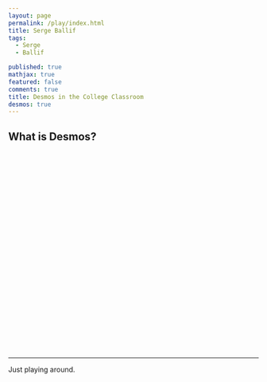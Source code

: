 ```yaml
---
layout: page
permalink: /play/index.html
title: Serge Ballif
tags: 
  - Serge
  - Ballif

published: true
mathjax: true
featured: false
comments: true
title: Desmos in the College Classroom
desmos: true
---
```


## What is Desmos?

<p><div id="calculator" style="width: 700px; height: 400px;"></div></p>

<script >
    var elt = document.getElementById('calculator');
    var calculator = Desmos.Calculator(elt);
    calculator.setExpression({id:'graph1', latex:'y=x^2+1'});
    
    calculator.setExpression({
  id: '2',
  latex: 'y=x^2',
  color: '#662225'
});

    calculator.setExpression({
  id: '3',
  latex: 'y=x^2-1',
  color: '#B51D0A'
});

    calculator.setExpression({
  id: '4',
  latex: 'y=x^2-2',
  color: '#EAD39C'
});

    calculator.setExpression({
  id: '5',
  latex: 'y=x^2-3',
  color: '#7D5E3C'
});

 </script>




















-----------------

Just playing around.











<p><div id="calculator" style="width: 700px; height: 400px;"></div></p>

<script >
    var elt = document.getElementById('calculator');
    var calculator = Desmos.Calculator(elt);
    calculator.setExpression({id:'graph1', latex:'y=x^2 \\left\\{0<x\\right\\}'});
    
    calculator.setExpression({
  id: '2',
  latex: 'y=x + 1',
  color: '#662225'
});

    calculator.setExpression({
  id: '3',
  latex: 'y=x + 2',
  color: '#B51D0A'
});

    calculator.setExpression({
  id: '4',
  latex: 'y=x + 3',
  color: '#EAD39C'
});

    calculator.setExpression({
  id: '5',
  latex: 'y=x + 4',
  color: '#7D5E3C'
});

    // Set initial axis labels in the calculator
    calculator.setGraphSettings({
      xAxisLabel: 'Time',
      yAxisLabel: 'Distance'
    });

    var xAxisLabelElt = document.getElementById('x-axis-label');
    var yAxisLabelElt = document.getElementById('y-axis-label');

    function onXAxisLabelUpdate () {
      xAxisLabelElt.textContent = calculator.graphSettings.xAxisLabel;
    }

    function onYAxisLabelUpdate () {
      yAxisLabelElt.textContent = calculator.graphSettings.yAxisLabel;
    }

    // Whenever the axes labels are changed by the user, call the appropriate
    // callback to synchronize the external labels.
    calculator.graphSettings.observe('xAxisLabel', onXAxisLabelUpdate);
    calculator.graphSettings.observe('yAxisLabel', onYAxisLabelUpdate);

    // Initial synchronozation with external and internal labels
    onXAxisLabelUpdate();
    onYAxisLabelUpdate();
  </script>

<p><div id="calculator" style="width: 700px; height: 400px;"></div></p>
<script >
    var elt = document.getElementById('calculator');
    var calculator = Desmos.Calculator(elt);
    calculator.setExpression({id:'graph1', latex:'y=x^2 \\left\\{0<x\\right\\}'});
    
    calculator.setExpression({
  id: '2',
  latex: 'y=x + 1',
  color: '#882426'
});

    calculator.setExpression({
  id: '3',
  latex: 'y=x + 2',
  color: '#CDBEA7'
});

    calculator.setExpression({
  id: '4',
  latex: 'y=x + 3',
  color: '#323030'
});

    calculator.setExpression({
  id: '5',
  latex: 'y=x + 4',
  color: '#C29545'
});

  </script>
